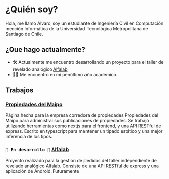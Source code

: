 # ¿Quién soy?

Hola, me llamo Álvaro, soy un estudiante de Ingeniería Civíl en Computación mención Informática de la Universidad Tecnológica Metropolitana de Santiago de Chile.

## ¿Que hago actualmente?

- 🛠 Actualmente me encuentro desarrollando un proyecto para el taller de revelado analógico [Alfalab](https://github.com/AUbillaOliva/Alfalab/tree/master)
- 👨‍🎓 Me encuentro en mi penúltimo año academico.

## Trabajos

### [Propiedades del Maipo](https://propiedadesdelmaipo.cl/)
Página hecha para la empresa corredora de propiedades Propiedades del Maipo para administrar sus publicaciones de propiedades. Se trabajó utilizando herramientas como nextjs para el frontend, y una API RESTful de express. Escrito en typescript para mantener un tipado estático y una mejor inferencia de los tipos.

### `🚧 En desarrollo 🚧` [Alfalab](https://github.com/AUbillaOliva/Alfalab/tree/master)

Proyecto realizado para la gestión de pedidos del taller independiente de revelado analógico Alfalab. Consiste de una API RESTful de express y una aplicación de Android. Futuramente


